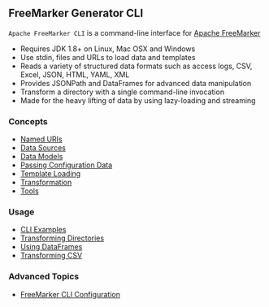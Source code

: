 ## FreeMarker Generator CLI

`Apache FreeMarker CLI` is a command-line interface for [Apache FreeMarker](https://freemarker.apache.org/) 

* Requires JDK 1.8+ on Linux, Mac OSX and Windows
* Use stdin, files and URLs to load data and templates 
* Reads a variety of structured data formats such as access logs, CSV, Excel, JSON, HTML, YAML, XML
* Provides JSONPath and DataFrames for advanced data manipulation
* Transform a directory with a single command-line invocation
* Made for the heavy lifting of data by using lazy-loading and streaming 

### Concepts

* [Named URIs](cli/concepts/named-uris.html)
* [Data Sources](cli/concepts/data-sources.html)
* [Data Models](cli/concepts/data-models.html)
* [Passing Configuration Data](cli/concepts/passing-data.html)
* [Template Loading](cli/concepts/template-loading.html)
* [Transformation](cli/concepts/transformation.html)
* [Tools](cli/concepts/tools.html)

### Usage

* [CLI Examples](https://github.com/apache/freemarker-generator/blob/master/freemarker-generator-cli/README.md)
* [Transforming Directories](cli/usage/transforming-directories.html)
* [Using DataFrames](cli/usage/using-dataframes.html)
* [Transforming CSV](cli/usage/transforming-csv.html)

### Advanced Topics

* [FreeMarker CLI Configuration](cli/usage/cli-configuration.html)
